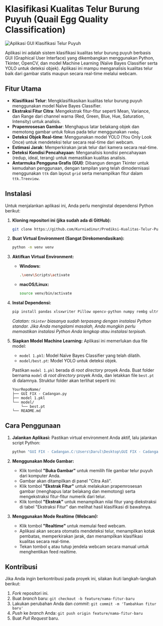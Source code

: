 # Klasifikasi Kualitas Telur Burung Puyuh (Quail Egg Quality Classification)

![Aplikasi GUI Klasifikasi Telur Puyuh](https://via.placeholder.com/600x400.png?text=Tangkapan+Layar+Aplikasi+Anda)

Aplikasi ini adalah sistem klasifikasi kualitas telur burung puyuh berbasis GUI (Graphical User Interface) yang dikembangkan menggunakan Python, Tkinter, OpenCV, dan model Machine Learning (Naïve Bayes Classifier serta YOLO untuk deteksi objek). Aplikasi ini mampu menganalisis kualitas telur baik dari gambar statis maupun secara real-time melalui webcam.

## Fitur Utama

* **Klasifikasi Telur**: Mengklasifikasikan kualitas telur burung puyuh menggunakan model Naïve Bayes Classifier.
* **Ekstraksi Fitur Citra**: Mengekstrak fitur-fitur seperti Mean, Variance, dan Range dari channel warna (Red, Green, Blue, Hue, Saturation, Intensity) untuk analisis.
* **Prapemrosesan Gambar**: Menghapus latar belakang objek dan memotong gambar untuk fokus pada telur menggunakan `rembg`.
* **Deteksi Objek Real-time**: Menggunakan model YOLO (You Only Look Once) untuk mendeteksi telur secara real-time dari webcam.
* **Estimasi Jarak**: Memperkirakan jarak telur dari kamera secara real-time.
* **Deteksi Kondisi Pencahayaan**: Menganalisis kondisi pencahayaan (redup, ideal, terang) untuk memastikan kualitas analisis.
* **Antarmuka Pengguna Grafis (GUI)**: Dibangun dengan Tkinter untuk kemudahan penggunaan, dengan tampilan yang telah dimodernisasi menggunakan `ttk` dan layout `grid` serta menampilkan fitur dalam `ttk.Treeview`.

## Instalasi

Untuk menjalankan aplikasi ini, Anda perlu menginstal dependensi Python berikut:

1.  **Kloning repositori ini (jika sudah ada di GitHub):**
    ```bash
    git clone https://github.com/Kurniadinur/Prediksi-Kualitas-Telur-Puyuh.git
    ```
2.  **Buat Virtual Environment (Sangat Direkomendasikan):**
    ```bash
    python -m venv venv
    ```

3.  **Aktifkan Virtual Environment:**
    * **Windows:**
        ```bash
        .\venv\Scripts\activate
        ```
    * **macOS/Linux:**
        ```bash
        source venv/bin/activate
        ```

4.  **Instal Dependensi:**
    ```bash
    pip install pandas xlsxwriter Pillow opencv-python numpy rembg ultralytics
    ```
    *Catatan: `tkinter` biasanya sudah terpasang dengan instalasi Python standar. Jika Anda mengalami masalah, Anda mungkin perlu memastikan instalasi Python Anda lengkap atau instalasi terpisah.*

5.  **Siapkan Model Machine Learning:**
    Aplikasi ini memerlukan dua file model:
    * `model 1.pkl`: Model Naïve Bayes Classifier yang telah dilatih.
    * `model/best.pt`: Model YOLO untuk deteksi objek.

    Pastikan `model 1.pkl` berada di *root directory* proyek Anda. Buat folder bernama `model` di *root directory* proyek Anda, dan letakkan file `best.pt` di dalamnya. Struktur folder akan terlihat seperti ini:

    ```
    YourRepoName/
    ├── GUI FIX - Cadangan.py
    ├── model 1.pkl
    └── model/
        └── best.pt
    └── README.md
    ```

## Cara Penggunaan

1.  **Jalankan Aplikasi:**
    Pastikan virtual environment Anda aktif, lalu jalankan script Python:
    ```bash
    python "GUI FIX - Cadangan.C:\Users\Darul\Desktop\GUI FIX - Cadangan.py"
    ```

2.  **Menggunakan Mode Gambar:**
    * Klik tombol **"Buka Gambar"** untuk memilih file gambar telur puyuh dari komputer Anda.
    * Gambar akan ditampilkan di panel "Citra Asli".
    * Klik tombol **"Ekstrak Fitur"** untuk melakukan prapemrosesan gambar (menghapus latar belakang dan memotong) serta mengekstraksi fitur-fitur numerik dari telur.
    * Klik tombol **"Ekstrak"** untuk menampilkan nilai fitur yang diekstraksi di tabel "Ekstraksi Fitur" dan melihat hasil klasifikasi di bawahnya.

3.  **Menggunakan Mode Realtime (Webcam):**
    * Klik tombol **"Realtime"** untuk memulai feed webcam.
    * Aplikasi akan secara otomatis mendeteksi telur, menampilkan kotak pembatas, memperkirakan jarak, dan menampilkan klasifikasi kualitas secara real-time.
    * Tekan tombol `q` atau tutup jendela webcam secara manual untuk menghentikan feed realtime.

## Kontribusi

Jika Anda ingin berkontribusi pada proyek ini, silakan ikuti langkah-langkah berikut:

1.  *Fork* repositori ini.
2.  Buat *branch* baru: `git checkout -b feature/nama-fitur-baru`
3.  Lakukan perubahan Anda dan *commit*: `git commit -m 'Tambahkan fitur baru'`
4.  *Push* ke *branch* Anda: `git push origin feature/nama-fitur-baru`
5.  Buat *Pull Request* baru.
